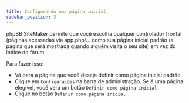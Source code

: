 ```yaml
---
title: Configurando uma página inicial
sidebar_position: 3
---
```


phpBB SiteMaker permite que você escolha qualquer controlador frontal (páginas acessadas via app.php/... como sua página inicial padrão (a página que será mostrada quando alguém visita o seu site) em vez do índice do fórum.

Para fazer isso:
* Vá para a página que você deseja definir como página inicial padrão
* Clique em `Configurações` na barra de administração. Se é uma página elegível, você verá um botão `Definir como página inicial`
* Clique no botão `Definir como página inicial`